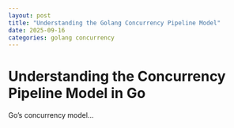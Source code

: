 ```yaml
---
layout: post
title: "Understanding the Golang Concurrency Pipeline Model"
date: 2025-09-16
categories: golang concurrency
---
```


# Understanding the Concurrency Pipeline Model in Go

Go’s concurrency model...